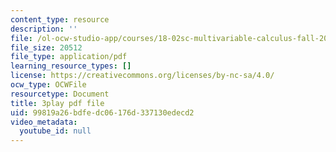 ```yaml
---
content_type: resource
description: ''
file: /ol-ocw-studio-app/courses/18-02sc-multivariable-calculus-fall-2010/99819a26bdfedc06176d337130edecd2_HyqBcD_e_Uw.pdf
file_size: 20512
file_type: application/pdf
learning_resource_types: []
license: https://creativecommons.org/licenses/by-nc-sa/4.0/
ocw_type: OCWFile
resourcetype: Document
title: 3play pdf file
uid: 99819a26-bdfe-dc06-176d-337130edecd2
video_metadata:
  youtube_id: null
---
```


